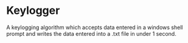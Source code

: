 # Keylogger
A keylogging algorithm which accepts data entered in a windows shell prompt and writes the data entered into a .txt file in under 1 second.
